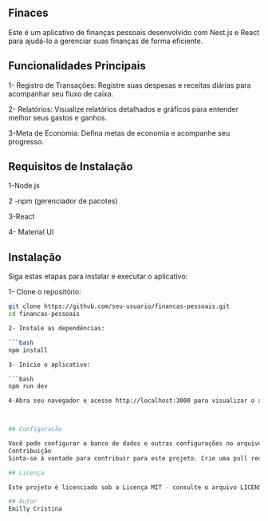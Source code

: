 ## Finaces

Este é um aplicativo de finanças pessoais desenvolvido com Nest.js e React para ajudá-lo a gerenciar suas finanças de forma eficiente.

## Funcionalidades Principais

1- Registro de Transações: Registre suas despesas e receitas diárias para acompanhar seu fluxo de caixa.

2- Relatórios: Visualize relatórios detalhados e gráficos para entender melhor seus gastos e ganhos.

3-Meta de Economia: Defina metas de economia e acompanhe seu progresso.

## Requisitos de Instalação

1-Node.js

2 -npm (gerenciador de pacotes)

3-React

4- Material UI



## Instalação

Siga estas etapas para instalar e executar o aplicativo:

1- Clone o repositório:

```bash
git clone https://github.com/seu-usuario/financas-pessoais.git
cd financas-pessoais

2- Instale as dependências:

```bash
npm install

3- Inicie o aplicativo:

```bash
npm run dev

4-Abra seu navegador e acesse http://localhost:3000 para visualizar o aplicativo em execução.



## Configuração

Você pode configurar o banco de dados e outras configurações no arquivo .env na pasta server.
Contribuição
Sinta-se à vontade para contribuir para este projeto. Crie uma pull request ou relate problemas no GitHub.

## Licença

Este projeto é licenciado sob a Licença MIT - consulte o arquivo LICENSE para obter detalhes.

## Autor
Emilly Cristina
